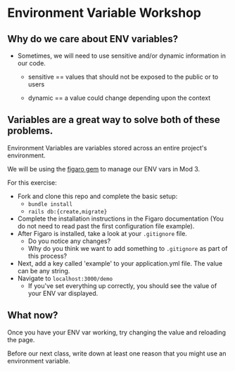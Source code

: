 # Environment Variable Workshop

## Why do we care about ENV variables?

- Sometimes, we will need to use sensitive and/or dynamic information in our code.

  - sensitive == values that should not be exposed to the public or to users

  - dynamic == a value could change depending upon the context

## Variables are a great way to solve both of these problems.

Environment Variables</strong> are variables stored across an entire project's environment.

We will be using the [figaro gem](https://github.com/laserlemon/figaro) to manage our ENV vars in Mod 3.

For this exercise:
- Fork and clone this repo and complete the basic setup:
  - `bundle install`
  - `rails db:{create,migrate}`
- Complete the installation instructions in the Figaro documentation (You do not need to read past the first configuration file example).
- After Figaro is installed, take a look at your `.gitignore` file.
  - Do you notice any changes?
  - Why do you think we want to add something to `.gitignore` as part of this process?
- Next, add a key called 'example' to your application.yml file. The value can be any string.
- Navigate to `localhost:3000/demo`
  - If you've set everything up correctly, you should see the value of your ENV var displayed.

## What now?

Once you have your ENV var working, try changing the value and reloading the page.

Before our next class, write down at least one reason that you might use an environment variable.
